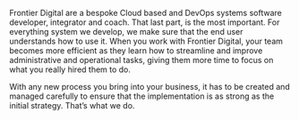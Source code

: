 Frontier Digital are a bespoke Cloud based and DevOps systems software developer, integrator and coach.
That last part, is the most important. For everything system we develop, we make sure that the end user understands how to use it.
When you work with Frontier Digital, your team becomes more efficient as they learn how to streamline and improve administrative and operational tasks, giving them more time to focus on what you really hired them to do.

With any new process you bring into your business, it has to be created and managed carefully to ensure that the implementation is as strong as the initial strategy. That’s what we do.
